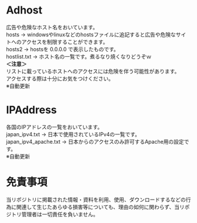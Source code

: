 # **Adhost**

広告や危険なホスト名をおいています。\
hosts → windowsやlinuxなどのhostsファイルに追記すると広告や危険なサイトへのアクセスを制限することができます。\
hosts2 → hostsを 0.0.0.0 で表示したものです。\
hostlist.txt → ホスト名の一覧です。煮るなり焼くなりどうぞｗ\
<strong>＜注意＞</strong>\
リストに載っているホストへのアクセスには危険を伴う可能性があります。\
アクセスする際は十分にお気をつけください。\
※自動更新

# **IPAddress**

各国のIPアドレスの一覧をおいています。\
japan_ipv4.txt → 日本で使用されているIPv4の一覧です。\
japan_ipv4_apache.txt → 日本からのアクセスのみ許可するApache用の設定です。\
※自動更新

# **免責事項**

当リポジトリに掲載された情報・資料を利用、使用、ダウンロードするなどの行為に関連して生じたあらゆる損害等についても、理由の如何に関わらず、当リポジトリ管理者は一切責任を負いません。
